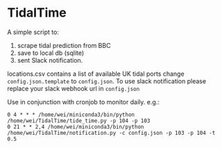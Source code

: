 # TidalTime
A simple script to:
1. scrape tidal prediction from BBC
2. save to local db (sqlite)
3. sent Slack notification. 

locations.csv contains a list of available UK tidal ports
change `config.json.template` to `config.json`.
To use slack notification please replace your slack webhook url
in `config.json`

Use in conjunction with cronjob
to monitor daily. e.g.:
```
0 4 * * * /home/wei/miniconda3/bin/python /home/wei/TidalTime/tide_time.py -p 104 -p 103
0 21 * * 2,4 /home/wei/miniconda3/bin/python /home/wei/TidalTime/notification.py -c config.json -p 103 -p 104 -t 0.5
```
